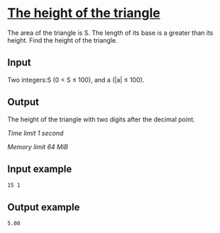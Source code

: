 # [The height of the triangle](https://www.e-olymp.com/en/contests/8947/problems/77346)

The area of the triangle is S. The length of its base is a greater than its height. Find the height of the triangle.

## Input

Two integers:S (0 < S ≤ 100), and a (|a| ≤ 100).

## Output

The height of the triangle with two digits after the decimal point.

_Time limit 1 second_

_Memory limit 64 MiB_

## Input example
```
15 1
```

## Output example
```
5.00
```
